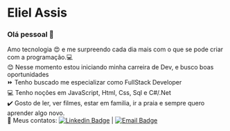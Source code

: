 # Eliel Assis


### Olá pessoal 👋
Amo tecnologia :heart_eyes: e me surpreendo cada dia mais com o que se pode criar com a programação.:computer:
<br/>:blush:&nbsp;Nesse momento estou iniciando minha carreira de Dev, e busco boas oportunidades
<br/>:fast_forward:&nbsp;Tenho buscado me especializar como FullStack Developer
<br/>:computer:&nbsp;Tenho noções em JavaScript, Html, Css, Sql e C#/.Net
<br/>:heavy_check_mark:&nbsp;Gosto de ler, ver filmes, estar em familia, ir a praia e sempre quero aprender algo novo.
<br/>:e-mail:&nbsp;Meus contatos: [![Linkedin Badge](https://img.shields.io/badge/-ElielAssis-blue?style=flat-square&logo=Linkedin&logoColor=white&link=https://www.linkedin.com/in/eliel-assis-oliveira/)](https://www.linkedin.com/in/eliel-assis-oliveira/) 
| [![Email Badge](https://img.shields.io/badge/-eliel.assis7@hotmail.com-darkblue?style=flat-square&logo=Outlook&logoColor=white&link=mailto:eliel.assis7@hotmail.com)](mailto:eliel.assis7@hotmail.com)

